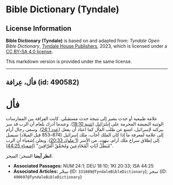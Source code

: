 # Bible Dictionary (Tyndale)

## License Information

**Bible Dictionary (Tyndale)** is based on and adapted from: _Tyndale Open Bible Dictionary_, [Tyndale House Publishers](https://tyndaleopenresources.com/), 2023, which is licensed under a [CC BY-SA 4.0 license](https://creativecommons.org/licenses/by-sa/4.0/legalcode.en).

This markdown version is provided under the same license.



--------------------------------

## فأل، عِرافة (id: 490582)

فأل
===

علامة طبيعية أو حدث يشير إلى نتيجة حدث مستقبلي. كانت العِرافة بين الممارسات الوثنية البغيضة المحرمة على إِسْرَائِيل ([تثنية 18:10](https://ref.ly/Deut18:10)). وعندما أدرك بلعام أن الرب قد سر ببركته لإسرائيل، امتنع عن طلب الفأل كما اعتاد أن يفعل ([عدد 24:1](https://ref.ly/Num24:1)). وسعى رجال أرام إلى علامة لمعرفة ما إذا كان الملك أخآب، ملك إسرائيل (874–853 قبل الميلاد) سيميل إلى إطلاق سراح ملك أرام، بنهدد، من الأسر ([1 ملوك 20:33](https://ref.ly/1Kgs20:33)). ويعلن إشعياء أن الرب "مُبَطِّلٌ آيَاتِ ٱلْمُخَادِعِينَ وَمُحَمِّقٌ ٱلْعَرَّافِينَ" ([إشعياء 44:25](https://ref.ly/Isa44:25)).

**انظر أيضا** السحر؛ السحر.

* **Associated Passages:** NUM 24:1; DEU 18:10; 1KI 20:33; ISA 44:25
* **Associated Articles:** سِحْر (ID: `331889@TyndaleBibleDictionary`); سحر (ID: `490697@TyndaleBibleDictionary`)

